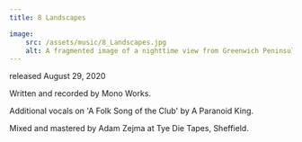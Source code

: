 ```yaml
---
title: 8 Landscapes

image:
    src: /assets/music/8_Landscapes.jpg
    alt: A fragmented image of a nighttime view from Greenwich Peninsula to Canary Wharf
---
```


released August 29, 2020

Written and recorded by Mono Works.

Additional vocals on 'A Folk Song of the Club' by A Paranoid King.

Mixed and mastered by Adam Zejma at Tye Die Tapes, Sheffield.